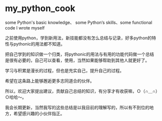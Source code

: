 # my_python_cook
some Python's basic knowledge、 some Python‘s skills、some functional code I wrote myself

之前使用python，学到新用法，新技能都没有怎么总结与记录，好多python的特性与pythonic的用法都不知道。

把自己学到的知识做一个归类，将pythonic的用法与有用的功能代码做一个总结是很有必要的，自己可以查看，使用，当然如果能够帮助到其他人就更好了。

学习与积累是漫长的过程，但也是充实自己，提升自己的过程。
    
希望在这条路上能够邂逅更多志同道合的伙伴。
    
所以，欢迎大家提出建议，贡献自己总结的知识，有分享才有收获嘛，Ｏ（∩＿∩）Ｏ哈哈～。
    
我会长期更新，当然我写的这些总结是以我目前的理解写的，所以有不到位的地方，希望感兴趣的小伙伴指正。
